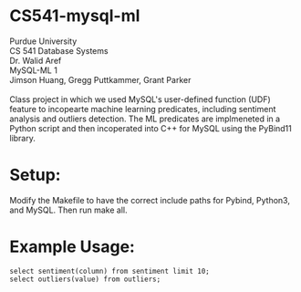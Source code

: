 # CS541-mysql-ml

Purdue University <br/>
CS 541 Database Systems <br/>
Dr. Walid Aref <br/>
MySQL-ML 1 <br/>
Jimson Huang, Gregg Puttkammer, Grant Parker
<br/>
<br/>
Class project in which we used MySQL's user-defined function (UDF) feature to incopearte machine learning predicates, including sentiment analysis and outliers detection. The ML predicates are implmeneted in a Python script and then incoperated into C++ for MySQL using the PyBind11 library.
<br/>

# Setup:
Modify the Makefile to have the correct include paths for Pybind, Python3, and MySQL. Then run make all.

# Example Usage:
```
select sentiment(column) from sentiment limit 10;
select outliers(value) from outliers;
```
